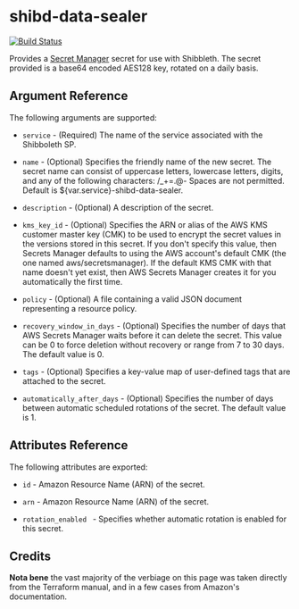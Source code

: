 # shibd-data-sealer

[![Build Status](https://drone.techservices.illinois.edu/api/badges/techservicesillinois/terraform-aws-shibd-data-sealer/status.svg)](https://drone.techservices.illinois.edu/techservicesillinois/terraform-aws-shibd-data-sealer)

Provides a [Secret Manager](https://aws.amazon.com/secrets-manager/)
secret for use with Shibbleth. The secret provided is a base64 encoded
AES128 key, rotated on a daily basis.

Argument Reference
-----------------

The following arguments are supported:

* `service` - (Required) The name of the service associated with
the Shibboleth SP.

* `name` - (Optional) Specifies the friendly name of the new secret.
The secret name can consist of uppercase letters, lowercase letters,
digits, and any of the following characters: /_+=.@- Spaces are not
permitted. Default is ${var.service}-shibd-data-sealer.

* `description` - (Optional) A description of the secret.

* `kms_key_id` - (Optional) Specifies the ARN or alias of the AWS
KMS customer master key (CMK) to be used to encrypt the secret
values in the versions stored in this secret. If you don't specify
this value, then Secrets Manager defaults to using the AWS account's
default CMK (the one named aws/secretsmanager). If the default KMS
CMK with that name doesn't yet exist, then AWS Secrets Manager
creates it for you automatically the first time.

* `policy` - (Optional) A file containing a valid JSON document
representing a resource policy.

* `recovery_window_in_days` - (Optional) Specifies the number of
days that AWS Secrets Manager waits before it can delete the secret.
This value can be 0 to force deletion without recovery or range
from 7 to 30 days. The default value is 0.

* `tags` - (Optional) Specifies a key-value map of user-defined
tags that are attached to the secret.

* `automatically_after_days` - (Optional) Specifies the number of
days between automatic scheduled rotations of the secret. The default
value is 1.

 
Attributes Reference
--------------------

The following attributes are exported:

* `id` - Amazon Resource Name (ARN) of the secret.

* `arn` - Amazon Resource Name (ARN) of the secret.

* `rotation_enabled ` - Specifies whether automatic rotation is
enabled for this secret.

Credits
--------------------

**Nota bene** the vast majority of the verbiage on this page was
taken directly from the Terraform manual, and in a few cases from
Amazon's documentation.
